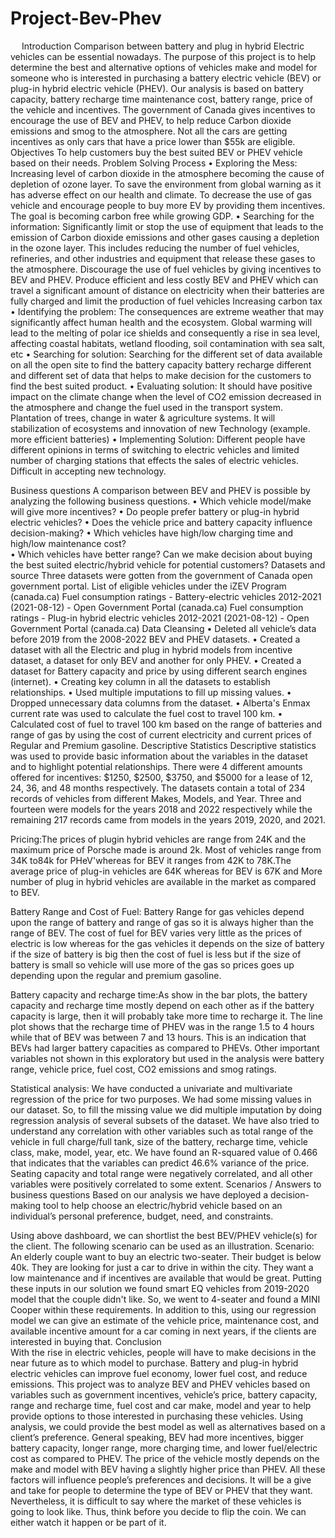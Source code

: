 # Project-Bev-Phev
				
 
Introduction
Comparison between battery and plug in hybrid Electric vehicles can be essential nowadays. The purpose of this project is to help determine the best and alternative options of vehicles make and model for someone who is interested in purchasing a battery electric vehicle (BEV) or plug-in hybrid electric vehicle (PHEV).  Our analysis is based on battery capacity, battery recharge time maintenance cost, battery range, price of the vehicle and incentives. The government of Canada gives incentives to encourage the use of BEV and PHEV, to help reduce Carbon dioxide emissions and smog to the atmosphere. Not all the cars are getting incentives as only cars that have a price lower than $55k are eligible.
Objectives 
To help customers buy the best suited BEV or PHEV vehicle based on their needs.
Problem Solving Process
•	Exploring the Mess: Increasing level of carbon dioxide in the atmosphere becoming the cause of depletion of ozone layer. To save the environment from global warning as it has adverse effect on our health and climate. To decrease the use of gas vehicle and encourage people to buy more EV by providing them incentives. The goal is becoming carbon free while growing GDP.
•	Searching for the information: Significantly limit or stop the use of equipment that leads to the emission of Carbon dioxide emissions and other gases causing a depletion in the ozone layer. This includes reducing the number of fuel vehicles, refineries, and other industries and equipment that release these gases to the atmosphere. Discourage the use of fuel vehicles by giving incentives to BEV and PHEV. Produce efficient and less costly BEV and PHEV which can travel a significant amount of distance on electricity when their batteries are fully charged and limit the production of fuel vehicles Increasing carbon tax
•	Identifying the problem: The consequences are extreme weather that may significantly affect human health and the ecosystem. Global warming will lead to the melting of polar ice shields and consequently a rise in sea level, affecting coastal habitats, wetland flooding, soil contamination with sea salt, etc
•	Searching for solution: Searching for the different set of data available on all the open site to find the battery capacity battery recharge different and different set of data that helps to make decision for the customers to find the best suited product.
•	Evaluating solution: It should have positive impact on the climate change when the level of CO2 emission decreased in the atmosphere and change the fuel used in the transport system. Plantation of trees, change in water & agriculture systems. It will stabilization of ecosystems and innovation of new Technology (example. more efficient batteries)
•	Implementing Solution: Different people have different opinions in terms of switching to electric vehicles and limited number of charging stations that effects the sales of electric vehicles. Difficult in accepting new technology.

Business questions
A comparison between BEV and PHEV is possible by analyzing the following business questions.
•	Which vehicle model/make will give more incentives? 
•	Do people prefer battery or plug-in hybrid electric vehicles? 
•	Does the vehicle price and battery capacity influence decision-making? 
•	Which vehicles have high/low charging time and high/low maintenance cost?  
•	Which vehicles have better range?
Can we make decision about buying the best suited electric/hybrid vehicle for potential customers?
Datasets and source
Three datasets were gotten from the government of Canada open government portal.
List of eligible vehicles under the iZEV Program (canada.ca)
Fuel consumption ratings - Battery-electric vehicles 2012-2021 (2021-08-12) - Open Government Portal (canada.ca)
Fuel consumption ratings - Plug-in hybrid electric vehicles 2012-2021 (2021-08-12) - Open Government Portal (canada.ca)
Data Cleansing
•	Deleted all vehicle’s data before 2019 from the 2008-2022 BEV and PHEV datasets.
•	Created a dataset with all the Electric and plug in hybrid models from incentive dataset, a dataset for only BEV and another for only PHEV.
•	Created a dataset for Battery capacity and price by using different search engines (internet).
•	Creating key column in all the datasets to establish relationships.
•	Used multiple imputations to fill up missing values.
•	Dropped unnecessary data columns from the dataset.
•	Alberta's Enmax current rate was used to calculate the fuel cost to travel 100 km.
•	Calculated cost of fuel to travel 100 km based on the range of batteries and range of gas by using the cost of current electricity and current
prices of Regular and Premium gasoline.
Descriptive Statistics
Descriptive statistics was used to provide basic information about the variables in the dataset and to highlight potential relationships. There were 
4 different amounts offered for incentives: $1250, $2500, $3750, and $5000 for a lease of 12, 24, 36, and 48 months respectively. The datasets contain 
a total of 234 records of vehicles from different Makes, Models, and Year. Three and fourteen were models for the years 2018 and 2022 respectively while 
the remaining 217 records came from models in the years 2019, 2020, and 2021. 
 
 Pricing:The prices of plugin hybrid vehicles are range from 24K and the maximum price of Porsche made is around 2k. Most of vehicles range from 34K to84k 
 for PHeV'whereas for BEV it ranges from 42K to 78K.The average price of plug-in vehicles are 64K whereas for BEV is 67K and More number of plug in hybrid vehicles 
are available in the market as compared to BEV.

Battery Range and Cost of Fuel: Battery Range for gas vehicles depend upon the range of battery and range of gas so it is always higher than the range of BEV. 
The cost of fuel for BEV varies very little as the prices of electric is low whereas for the gas vehicles it depends on the size of battery if the size of battery 
is big then the cost of fuel is less but if the size of battery is small so vehicle will use more of the gas so prices goes up depending upon the regular and premium
gasoline.

  
Battery capacity and recharge time:As show in the bar plots, the battery capacity and recharge time mostly depend on each other as if the battery capacity is large,
then it will probably take more time to recharge it. The line plot shows that the recharge time of PHEV was in the range 1.5 to 4 hours while that of BEV was between
7 and 13 hours. This is an indication that BEVs had larger battery capacities as compared to PHEVs. Other important variables not shown in this exploratory but used in
the analysis were battery range, vehicle price, fuel cost, CO2 emissions and smog ratings. 

Statistical analysis: We have conducted a univariate and multivariate regression of the price for two purposes. We had some missing values in our dataset. So, to fill
the missing value we did multiple imputation by doing regression analysis of several subsets of the dataset. We have also tried to understand any correlation with 
other variables such as total range of the vehicle in full charge/full tank, size of the battery, recharge time, vehicle class, make, model, year, etc. We have found 
an R-squared value of 0.466 that indicates that the variables can predict 46.6% variance of the price. Seating capacity and total range were negatively correlated, and all other variables were positively correlated to some extent. 
Scenarios / Answers to business questions Based on our analysis we have deployed a decision-making tool to help choose an electric/hybrid vehicle based on an individual’s personal preference, budget, need, and constraints. 
 
Using above dashboard, we can shortlist the best BEV/PHEV vehicle(s) for the client. The following scenario can be used as an illustration.
Scenario: An elderly couple want to buy an electric two-seater. Their budget is below 40k. They are looking for just a car to drive in within the city. They want a low maintenance and if incentives are available that would be great. 
Putting these inputs in our solution we found smart EQ vehicles from 2019-2020 model that the couple didn't like. So, we went to 4-seater and found a MINI Cooper within these requirements.
In addition to this, using our regression model we can give an estimate of the vehicle price, maintenance cost, and available incentive amount for a car coming in next years, if the clients are interested in buying that. 
Conclusion 	
With the rise in electric vehicles, people will have to make decisions in the near future as to which model to purchase. Battery and plug-in hybrid electric vehicles can improve fuel economy, lower fuel cost, and reduce emissions. This project was to analyze BEV and PHEV vehicles based on variables such as government incentives, vehicle’s price, battery capacity, range and recharge time, fuel cost and car make, model and year to help provide options to those interested in purchasing these vehicles. Using analysis, we could provide the best model as well as alternatives based on a client’s preference.
General speaking, BEV had more incentives, bigger battery capacity, longer range, more charging time, and lower fuel/electric cost as compared to PHEV. The price of the vehicle mostly depends on the make and model with BEV having a slightly higher price than PHEV. All these factors will influence people’s preferences and decisions. It will be a give and take for people to determine the type of BEV or PHEV that they want.
Nevertheless, it is difficult to say where the market of these vehicles is going to look like. Thus, think before you decide to flip the coin. We can either watch it happen or be part of it. 

